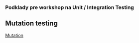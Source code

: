 ### Podklady pre workshop na Unit / Integration Testing

## Mutation testing

[Mutation](/src/MutationTesting/readme.md)
